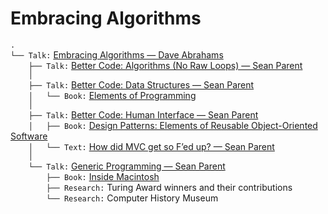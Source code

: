 # Embracing Algorithms

`.`  
`└── Talk:` [Embracing Algorithms — Dave Abrahams](https://developer.apple.com/videos/play/wwdc2018/223/)  
`    ├── Talk:` [Better Code: Algorithms (No Raw Loops) — Sean Parent](https://www.youtube.com/watch?v=W2tWOdzgXHA)  
`    │`  
`    ├── Talk:` [Better Code: Data Structures — Sean Parent](https://www.youtube.com/watch?v=sWgDk-o-6ZE)  
`    │   └── Book:` [Elements of Programming](http://elementsofprogramming.com)  
`    │`  
`    ├── Talk:` [Better Code: Human Interface — Sean Parent](https://www.youtube.com/watch?v=0WlJEz2wb8Y)  
`    │   ├── Book:` [Design Patterns: Elements of Reusable Object-Oriented Software](https://en.wikipedia.org/wiki/Design_Patterns)  
`    │   └── Text:` [How did MVC get so F’ed up? — Sean Parent](https://stlab.cc/tips/about-mvc)  
`    │`  
`    └── Talk:` [Generic Programming — Sean Parent](https://www.youtube.com/watch?v=iwJpxWHuZQY&t=2159s)  
`        ├── Book:` [Inside Macintosh](https://en.wikipedia.org/wiki/Inside_Macintosh)  
`        ├── Research:` Turing Award winners and their contributions  
`        └── Research:` Computer History Museum  

